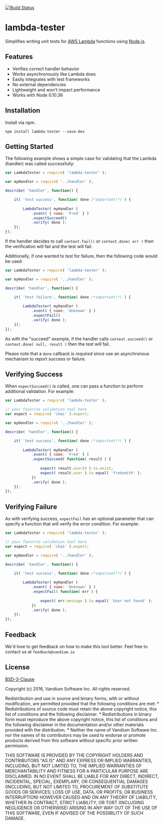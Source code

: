 [![Build Status](https://travis-ci.org/vandium-io/lambda-tester.svg?branch=master)](https://travis-ci.org/vandium-io/lambda-tester)

# lambda-tester

Simplifies writing unit tests for [AWS Lambda](https://aws.amazon.com/lambda/details) functions using [Node.js](https://nodejs.org).

## Features
* Verifies correct handler behavior
* Works asynchronously like Lambda does
* Easily integrates with test frameworks
* No external dependencies
* Lightweight and won't impact performance
* Works with Node 0.10.36

## Installation 
Install via npm.

	npm install lambda-tester --save-dev
	
## Getting Started

The following example shows a simple case for validating that the Lambda (handler) was called successfully:

```js
var LambdaTester = require( 'lambda-tester' );

var myHandler = require( '../handler' );

describe( 'handler', function() {

	it( 'test success', function( done /*important!*/ ) {
		
		LambdaTester( myHandler )
			.event( { name: 'Fred' } )
			.expectSucceed()
			.verify( done );
	});
});
```

If the handler decides to call `context.fail()` or `context.done( err )` then the verification will fail and the test will fail.

Additionally, if one wanted to test for failure, then the following code would be used:

```js
var LambdaTester = require( 'lambda-tester' );

var myHandler = require( '../handler' );

describe( 'handler', function() {

	it( 'test failure', function( done /*important!*/ ) {
		
		LambdaTester( myHandler )
			.event( { name: 'Unknown' } )
			.expectFail()
			.verify( done );
	});
});
```

As with the "succeed" example, if the handler calls `context.succeed()` or `context.done( null, result )` then the test will fail.

Please note that a `done` callback is *required* since use an asynchronous mechanism to report success or failure.

## Verifying Success

When `expectSucceed()` is called, one can pass a function to perform additional validation. For example:


```js
var LambdaTester = require( 'lambda-tester' );

// your favorite validation tool here
var expect = require( 'chai' ).expect;

var myHandler = require( '../handler' );

describe( 'handler', function() {

	it( 'test success', function( done /*important!*/ ) {
		
		LambdaTester( myHandler )
			.event( { name: 'Fred' } )
			.expectSucceed( function( result ) {
			
				expect( result.userId ).to.exist;
				expect( result.user ).to.equal( 'fredsmith' );
			})
			.verify( done );
	});
});
```

## Verifying Failure

As with verifying success, `expectFail` has an optional parameter that can specify a function that will verify the error condition. For example:

```js
var LambdaTester = require( 'lambda-tester' );

// your favorite validation tool here
var expect = require( 'chai' ).expect;

var myHandler = require( '../handler' );

describe( 'handler', function() {

	it( 'test success', function( done /*important!*/ ) {
		
		LambdaTester( myHandler )
			.event( { name: 'Unknown' } )
			.expectFail( function( err ) {
			
				expect( err.message ).to.equal( 'User not found' );
			})
			.verify( done );
	});
});
```

## Feedback

We'd love to get feedback on how to make this tool better. Feel free to contact us at `feedback@vandium.io`

## License

[BSD-3-Clause](https://en.wikipedia.org/wiki/BSD_licenses)

Copyright (c) 2016, Vandium Software Inc.
All rights reserved.

Redistribution and use in source and binary forms, with or without
modification, are permitted provided that the following conditions are met:
    * Redistributions of source code must retain the above copyright
      notice, this list of conditions and the following disclaimer.
    * Redistributions in binary form must reproduce the above copyright
      notice, this list of conditions and the following disclaimer in the
      documentation and/or other materials provided with the distribution.
    * Neither the name of Vandium Software Inc. nor the
      names of its contributors may be used to endorse or promote products
      derived from this software without specific prior written permission.

THIS SOFTWARE IS PROVIDED BY THE COPYRIGHT HOLDERS AND CONTRIBUTORS "AS IS" AND
ANY EXPRESS OR IMPLIED WARRANTIES, INCLUDING, BUT NOT LIMITED TO, THE IMPLIED
WARRANTIES OF MERCHANTABILITY AND FITNESS FOR A PARTICULAR PURPOSE ARE
DISCLAIMED. IN NO EVENT SHALL <COPYRIGHT HOLDER> BE LIABLE FOR ANY
DIRECT, INDIRECT, INCIDENTAL, SPECIAL, EXEMPLARY, OR CONSEQUENTIAL DAMAGES
(INCLUDING, BUT NOT LIMITED TO, PROCUREMENT OF SUBSTITUTE GOODS OR SERVICES;
LOSS OF USE, DATA, OR PROFITS; OR BUSINESS INTERRUPTION) HOWEVER CAUSED AND
ON ANY THEORY OF LIABILITY, WHETHER IN CONTRACT, STRICT LIABILITY, OR TORT
(INCLUDING NEGLIGENCE OR OTHERWISE) ARISING IN ANY WAY OUT OF THE USE OF THIS
SOFTWARE, EVEN IF ADVISED OF THE POSSIBILITY OF SUCH DAMAGE.

